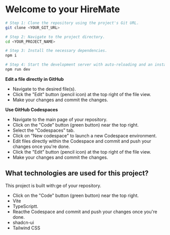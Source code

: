 # Welcome to your HireMate

```sh
# Step 1: Clone the repository using the project's Git URL.
git clone <YOUR_GIT_URL>

# Step 2: Navigate to the project directory.
cd <YOUR_PROJECT_NAME>

# Step 3: Install the necessary dependencies.
npm i

# Step 4: Start the development server with auto-reloading and an instant preview.
npm run dev
```

**Edit a file directly in GitHub**

- Navigate to the desired file(s).
- Click the "Edit" button (pencil icon) at the top right of the file view.
- Make your changes and commit the changes.

**Use GitHub Codespaces**

- Navigate to the main page of your repository.
- Click on the "Code" button (green button) near the top right.
- Select the "Codespaces" tab.
- Click on "New codespace" to launch a new Codespace environment.
- Edit files directly within the Codespace and commit and push your changes once you're done.
- Click the "Edit" button (pencil icon) at the top right of the file view.
- Make your changes and commit the changes.

## What technologies are used for this project?

This project is built with:ge of your repository.
- Click on the "Code" button (green button) near the top right.
- Vite
- TypeScriptt.
- Reacthe Codespace and commit and push your changes once you're done.
- shadcn-ui
- Tailwind CSS
